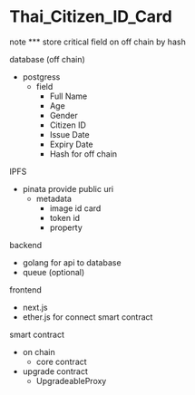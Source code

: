 # Thai_Citizen_ID_Card
note ***
store critical field on off chain by hash 

database (off chain)
- postgress 
	- field 
		-  Full Name
		-  Age
		-  Gender
		-  Citizen ID
	  	-  Issue Date
		-  Expiry Date
		-  Hash for off chain

IPFS
- pinata provide public uri
	- metadata 
		-  image id card 
		-  token id
		-  property

backend 
-  golang for api to database
-  queue (optional)
	
frontend 
-  next.js 
-  ether.js for connect smart contract

smart contract 
- on chain
	-  core contract
- upgrade contract
	-  UpgradeableProxy
	
